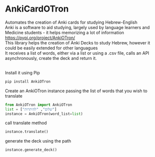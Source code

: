 # AnkiCardOTron
Automates the creation of Anki cards for studying Hebrew-English<br>
 Anki is a software to aid studying, largely used by language learners and Medicine students - it helps memorizing a lot of information<br>
https://pypi.org/project/AnkiOTron/
<br>
This library helps the creation of Anki Decks to study Hebrew, however it could be easily extended for other languagues<br>
It receives a list of words, either via a list or using a .csv file, calls an API asynchronously, create the deck and return it.<br>
<br>

Install it using Pip
```py
pip install AnkiOTron
```
Create an AnkiOTron instance passing the list of words that you wish to translate
```py
from AnkiOTron import AnkiOTron
list = ["שלום", "להיתרות"]
instance = AnkiOTron(word_list=list)
```
call translate method
```py
instance.translate()
```
generate the deck using the path
```py
instance.generate_deck()
```

